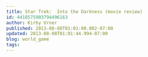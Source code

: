 ```yaml
---
title: Star Trek:  Into the Darkness (movie review)
id: 4418575903794496163
author: Kirby Urner
published: 2013-08-08T01:01:00.002-07:00
updated: 2013-08-08T01:01:44.994-07:00
blog: world_game
tags: 
---
```


